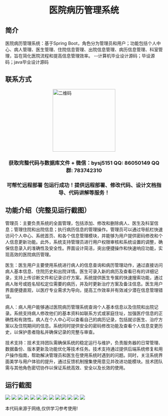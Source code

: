 <p><h1 align="center">医院病历管理系统</h1></p>

## 简介
医院病历管理系统：基于Spring Boot，角色分为管理员和用户；功能包括个人中心、病人管理、医生管理、住院信息管理、出院信息管理、病历信息管理、科室管理，旨在简化医院流程和提高信息管理效率。    --计算机毕业设计源码；毕设源码；java毕业设计源码


## 联系方式
<img src="https://bs-1329754181.cos.ap-shanghai.myqcloud.com/wx.jpg" alt="二维码" style="display: block; margin: 0 auto;" width="200px">
<p><h3 align="center">获取完整代码与数据库文件 + 微信：bysj5151 QQ: 86050149 QQ群: 783742310</h3></p>
<p><h3 align="center">可帮忙远程部署 包运行成功！提供远程部署、修改代码、设计文档指导、代码讲解等服务！</h3></p>

## 功能介绍（完整见运行截图）
管理员：主要负责系统的全面管理，包括添加、修改和删除病人、医生及科室信息；管理住院和出院信息；执行病历信息的管理操作。管理员可以通过导航栏快速访问个人中心、系统首页、和各个信息管理模块，并能够为用户提供密码修改和个人信息更新功能。此外，系统支持管理员进行用户权限审核和系统设置的调整，确保信息录入的准确性及安全性。界面设计简洁，突出便捷操作和快速响应功能，实现高效的医院病历管理。

医生：医生用户主要使用系统进行病人的信息查询和病历管理动作，通过直接访问病人基本信息、住院历史和出院详情。医生可录入新的病历及查看已有的详细记录，支持上传诊断文件和记录诊疗方案。系统提供医生专属的快速搜索功能，通过病人账号或姓名轻松定位需要的病历，并及时更新治疗方案及备注信息。医生用户界面便捷直观，以医疗专业需求为导向，提高工作效率并有效减少潜在信息管理错误。

病人：病人用户能够通过医院病历管理系统查询个人基本信息以及住院和出院记录。系统支持病人修改他们的基本资料如联系方式或家庭住址，加强医疗信息的正确性和有效性。病人在个人中心可以查看自己的病历记录，包括就诊医生、治疗方案以及住院期间的信息。系统同时提供安全的密码修改功能及查看个人信息变更历史，以保护患者隐私并确保记录的完整与审查。

技术支持：技术支持团队需确保系统的稳定运行与维护，负责服务器的日常管理、数据备份、版本更新及功能优化等技术任务。技术支持通过提供后端系统修复和用户操作指南，帮助解决管理员和医生在使用系统时遇到的问题。同时，关注系统界面美学与用户体验的提升，通过反馈机制搜集使用意见并改进功能模块。技术团队需与其他角色密切协作以保证系统高效、安全以及长效的使用。


## 运行截图
![](https://bs-1329754181.cos.ap-shanghai.myqcloud.com/spring/HospitalRecordManagementSystem/img/001.jpg)
![](https://bs-1329754181.cos.ap-shanghai.myqcloud.com/spring/HospitalRecordManagementSystem/img/002.jpg)
![](https://bs-1329754181.cos.ap-shanghai.myqcloud.com/spring/HospitalRecordManagementSystem/img/003.jpg)
![](https://bs-1329754181.cos.ap-shanghai.myqcloud.com/spring/HospitalRecordManagementSystem/img/004.jpg)
![](https://bs-1329754181.cos.ap-shanghai.myqcloud.com/spring/HospitalRecordManagementSystem/img/005.jpg)
![](https://bs-1329754181.cos.ap-shanghai.myqcloud.com/spring/HospitalRecordManagementSystem/img/006.jpg)
![](https://bs-1329754181.cos.ap-shanghai.myqcloud.com/spring/HospitalRecordManagementSystem/img/007.jpg)
![](https://bs-1329754181.cos.ap-shanghai.myqcloud.com/spring/HospitalRecordManagementSystem/img/008.jpg)
![](https://bs-1329754181.cos.ap-shanghai.myqcloud.com/spring/HospitalRecordManagementSystem/img/009.jpg)
![](https://bs-1329754181.cos.ap-shanghai.myqcloud.com/spring/HospitalRecordManagementSystem/img/010.jpg)
![](https://bs-1329754181.cos.ap-shanghai.myqcloud.com/spring/HospitalRecordManagementSystem/img/011.jpg)
![](https://bs-1329754181.cos.ap-shanghai.myqcloud.com/spring/HospitalRecordManagementSystem/img/012.jpg)
![](https://bs-1329754181.cos.ap-shanghai.myqcloud.com/spring/HospitalRecordManagementSystem/img/013.jpg)

<p>本代码来源于网络,仅供学习参考使用!</p>
